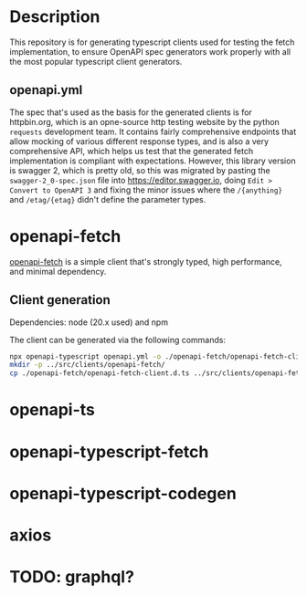 # Description

This repository is for generating typescript clients used for testing the fetch implementation, to ensure OpenAPI spec generators work properly with all the most popular typescript client generators.

## openapi.yml

The spec that's used as the basis for the generated clients is for httpbin.org, which is an opne-source http testing website by the python `requests` development team.  It contains fairly comprehensive endpoints that allow mocking of various different response types, and is also a very comprehensive API, which helps us test that the generated fetch implementation is compliant with expectations.  However, this library version is swagger 2, which is pretty old, so this was migrated by pasting the `swagger-2_0-spec.json` file into https://editor.swagger.io, doing `Edit > Convert to OpenAPI 3` and fixing the minor issues where the `/{anything}` and `/etag/{etag}` didn't define the parameter types.


# openapi-fetch

[openapi-fetch](https://openapi-ts.pages.dev/openapi-fetch/) is a simple client that's strongly typed,  high performance, and minimal dependency.

## Client generation

Dependencies: node (20.x used) and npm

The client can be generated via the following commands:
```bash
npx openapi-typescript openapi.yml -o ./openapi-fetch/openapi-fetch-client.d.ts
mkdir -p ../src/clients/openapi-fetch/
cp ./openapi-fetch/openapi-fetch-client.d.ts ../src/clients/openapi-fetch/
```


# openapi-ts

# openapi-typescript-fetch


# openapi-typescript-codegen

# axios


# TODO: graphql?